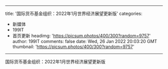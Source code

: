 
---
title: '国际货币基金组织：2022年1月世界经济展望更新版'
categories: 
 - 新媒体
 - 199IT
 - 首页更新
headimg: 'https://picsum.photos/400/300?random=9757'
author: 199IT
comments: false
date: Wed, 26 Jan 2022 20:03:20 GMT
thumbnail: 'https://picsum.photos/400/300?random=9757'
---

<div>   
国际货币基金组织：2022年1月世界经济展望更新版  
</div>
            